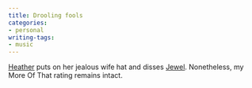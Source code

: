 ```yaml
---
title: Drooling fools
categories:
- personal
writing-tags:
- music
---
```


[Heather][1] puts on her jealous wife hat and disses [Jewel][2].  Nonetheless, my More Of That rating remains intact.

   [1]: http://angelweaving.blogspot.com/
   [2]: http://stlbrianj.blogspot.com/2003_06_01_archive.html#95214107
